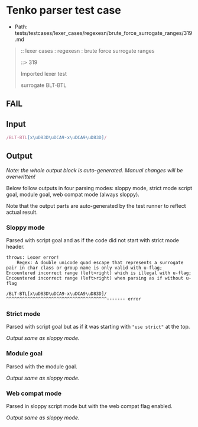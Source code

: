 # Tenko parser test case

- Path: tests/testcases/lexer_cases/regexesn/brute_force_surrogate_ranges/319.md

> :: lexer cases : regexesn : brute force surrogate ranges
>
> ::> 319
>
> Imported lexer test
>
> surrogate BLT-BTL

## FAIL

## Input

`````js
/BLT-BTL[x\uD83D\uDCA9-x\uDCA9\uD83D]/
`````

## Output

_Note: the whole output block is auto-generated. Manual changes will be overwritten!_

Below follow outputs in four parsing modes: sloppy mode, strict mode script goal, module goal, web compat mode (always sloppy).

Note that the output parts are auto-generated by the test runner to reflect actual result.

### Sloppy mode

Parsed with script goal and as if the code did not start with strict mode header.

`````
throws: Lexer error!
    Regex: A double unicode quad escape that represents a surrogate pair in char class or group name is only valid with u-flag; Encountered incorrect range (left>right) which is illegal with u-flag; Encountered incorrect range (left>right) when parsing as if without u-flag

/BLT-BTL[x\uD83D\uDCA9-x\uDCA9\uD83D]/
^^^^^^^^^^^^^^^^^^^^^^^^^^^^^^^^^^^^^^------- error
`````

### Strict mode

Parsed with script goal but as if it was starting with `"use strict"` at the top.

_Output same as sloppy mode._

### Module goal

Parsed with the module goal.

_Output same as sloppy mode._

### Web compat mode

Parsed in sloppy script mode but with the web compat flag enabled.

_Output same as sloppy mode._
